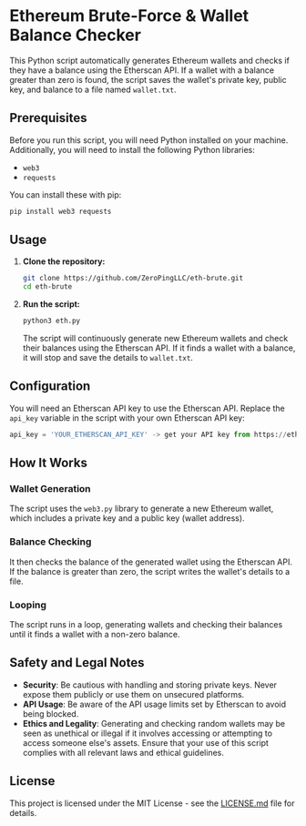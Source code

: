 # Ethereum Brute-Force & Wallet Balance Checker

This Python script automatically generates Ethereum wallets and checks if they have a balance using the Etherscan API. If a wallet with a balance greater than zero is found, the script saves the wallet's private key, public key, and balance to a file named `wallet.txt`.

## Prerequisites

Before you run this script, you will need Python installed on your machine. Additionally, you will need to install the following Python libraries:
- `web3`
- `requests`

You can install these with pip:
```bash
pip install web3 requests
```

## Usage

1. **Clone the repository:**
   ```bash
   git clone https://github.com/ZeroPingLLC/eth-brute.git
   cd eth-brute
   ```

2. **Run the script:**
   ```bash
   python3 eth.py
   ```

   The script will continuously generate new Ethereum wallets and check their balances using the Etherscan API. If it finds a wallet with a balance, it will stop and save the details to `wallet.txt`.

## Configuration

You will need an Etherscan API key to use the Etherscan API. Replace the `api_key` variable in the script with your own Etherscan API key:
```python
api_key = 'YOUR_ETHERSCAN_API_KEY' -> get your API key from https://etherscan.io/ for free :)
```

## How It Works

### Wallet Generation
The script uses the `web3.py` library to generate a new Ethereum wallet, which includes a private key and a public key (wallet address).

### Balance Checking
It then checks the balance of the generated wallet using the Etherscan API. If the balance is greater than zero, the script writes the wallet's details to a file.

### Looping
The script runs in a loop, generating wallets and checking their balances until it finds a wallet with a non-zero balance.

## Safety and Legal Notes

- **Security**: Be cautious with handling and storing private keys. Never expose them publicly or use them on unsecured platforms.
- **API Usage**: Be aware of the API usage limits set by Etherscan to avoid being blocked.
- **Ethics and Legality**: Generating and checking random wallets may be seen as unethical or illegal if it involves accessing or attempting to access someone else's assets. Ensure that your use of this script complies with all relevant laws and ethical guidelines.

## License

This project is licensed under the MIT License - see the [LICENSE.md](LICENSE.md) file for details.
